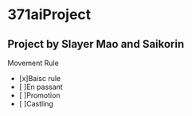 # 371aiProject

## Project by Slayer Mao and Saikorin


Movement Rule
   - [x]Baisc rule
   - [ ]En passant 
   - [ ]Promotion
   - [ ]Castling
